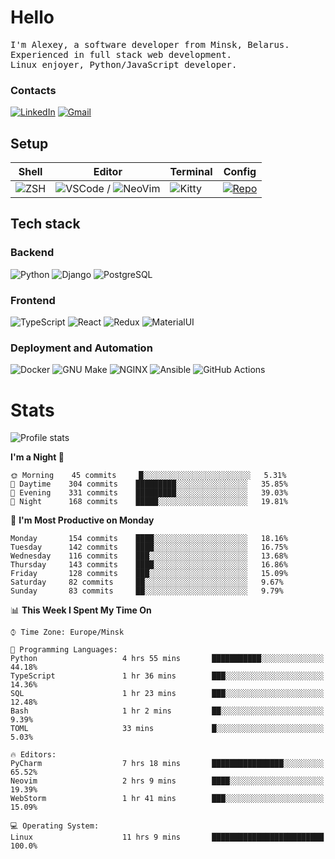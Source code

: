 # Hello

<p>
    <samp>
        I'm Alexey, a software developer from Minsk, Belarus.
        <br>
	Experienced in full stack web development.
	<br>
	Linux enjoyer, Python/JavaScript developer.
    </samp>
</p>

### Contacts

[![LinkedIn](https://img.icons8.com/fluency/48/000000/linkedin.png)](https://www.linkedin.com/in/dhvcc/)
[![Gmail](https://img.icons8.com/fluency/48/000000/gmail-new.png)](mailto:alexey.artishevskiy@gmail.com)

## Setup

| Shell | Editor | Terminal | Config |
|-------|--------|----------|--------|
| ![ZSH](https://img.shields.io/badge/-ZSH-000000?style=flat&logo=GNU-Bash) | ![VSCode](https://img.shields.io/badge/-VSCode-000000?style=flat&logo=Visual-Studio-Code&logoColor=0066b8) / ![NeoVim](https://img.shields.io/badge/-NeoVim-000000?style=flat&logo=Neovim) | ![Kitty](https://img.shields.io/badge/-Kitty-000000?style=flat&logo=Windows-Terminal) | [![Repo](https://img.shields.io/badge/-Repo-000000?style=flat&logo=Github)](https://github.com/dhvcc/configs)


## Tech stack

### Backend

![Python](https://img.shields.io/badge/-Python-black?style=flat&logo=Python&logoColor=FFE17E)
![Django](https://img.shields.io/badge/-Django-black?style=flat&logo=Django&logoColor=20AA76)
![PostgreSQL](https://img.shields.io/badge/-PostgreSQL-black?style=flat&logo=PostgreSQL)

### Frontend

![TypeScript](https://img.shields.io/badge/-TypeScript-black?style=flat&logo=TypeScript)
![React](https://img.shields.io/badge/-React-black?style=flat&logo=React)
![Redux](https://img.shields.io/badge/-Redux-black?style=flat&logo=Redux&logoColor=764ABC)
![MaterialUI](https://img.shields.io/badge/-MaterialUI-black?style=flat&logo=MUI&logoColor=9170c2)

### Deployment and Automation

![Docker](https://img.shields.io/badge/-Docker-black?style=flat&logo=Docker)
![GNU Make](https://img.shields.io/badge/-GNU%20Make-black?style=flat&logo=GNU)
![NGINX](https://img.shields.io/badge/-NGINX-black?style=flat&logo=NGINX&logoColor=009639)
![Ansible](https://img.shields.io/badge/-Ansible-black?style=flat&logo=Ansible)
![GitHub Actions](https://img.shields.io/badge/-GitHub%20Actions-black?style=flat&logo=GitHub-Actions)

# Stats

![Profile stats](https://github-readme-stats.dhvcc.vercel.app/api?username=dhvcc&hide_title=true&show_icons=true&count_private=true&theme=react&hide_border=true)

<!--START_SECTION:waka-->
**I'm a Night 🦉** 

```text
🌞 Morning    45 commits     █░░░░░░░░░░░░░░░░░░░░░░░░   5.31% 
🌆 Daytime    304 commits    █████████░░░░░░░░░░░░░░░░   35.85% 
🌃 Evening    331 commits    █████████░░░░░░░░░░░░░░░░   39.03% 
🌙 Night      168 commits    █████░░░░░░░░░░░░░░░░░░░░   19.81%

```
📅 **I'm Most Productive on Monday** 

```text
Monday       154 commits    ████░░░░░░░░░░░░░░░░░░░░░   18.16% 
Tuesday      142 commits    ████░░░░░░░░░░░░░░░░░░░░░   16.75% 
Wednesday    116 commits    ███░░░░░░░░░░░░░░░░░░░░░░   13.68% 
Thursday     143 commits    ████░░░░░░░░░░░░░░░░░░░░░   16.86% 
Friday       128 commits    ███░░░░░░░░░░░░░░░░░░░░░░   15.09% 
Saturday     82 commits     ██░░░░░░░░░░░░░░░░░░░░░░░   9.67% 
Sunday       83 commits     ██░░░░░░░░░░░░░░░░░░░░░░░   9.79%

```


📊 **This Week I Spent My Time On** 

```text
⌚︎ Time Zone: Europe/Minsk

💬 Programming Languages: 
Python                   4 hrs 55 mins       ███████████░░░░░░░░░░░░░░   44.18% 
TypeScript               1 hr 36 mins        ███░░░░░░░░░░░░░░░░░░░░░░   14.36% 
SQL                      1 hr 23 mins        ███░░░░░░░░░░░░░░░░░░░░░░   12.48% 
Bash                     1 hr 2 mins         ██░░░░░░░░░░░░░░░░░░░░░░░   9.39% 
TOML                     33 mins             █░░░░░░░░░░░░░░░░░░░░░░░░   5.03%

🔥 Editors: 
PyCharm                  7 hrs 18 mins       ████████████████░░░░░░░░░   65.52% 
Neovim                   2 hrs 9 mins        ████░░░░░░░░░░░░░░░░░░░░░   19.39% 
WebStorm                 1 hr 41 mins        ███░░░░░░░░░░░░░░░░░░░░░░   15.09%

💻 Operating System: 
Linux                    11 hrs 9 mins       █████████████████████████   100.0%

```


<!--END_SECTION:waka-->
